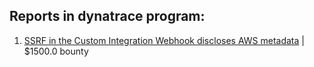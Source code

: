 ## Reports in dynatrace program:
1. [SSRF in the Custom Integration Webhook discloses AWS metadata](https://hackerone.com/reports/643278) | $1500.0 bounty